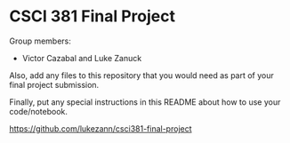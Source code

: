 # CSCI 381 Final Project

Group members:
- Victor Cazabal and Luke Zanuck

Also, add any files to this repository that you would need as part of your final project submission.

Finally, put any special instructions in this README about how to use your code/notebook.

https://github.com/lukezann/csci381-final-project

